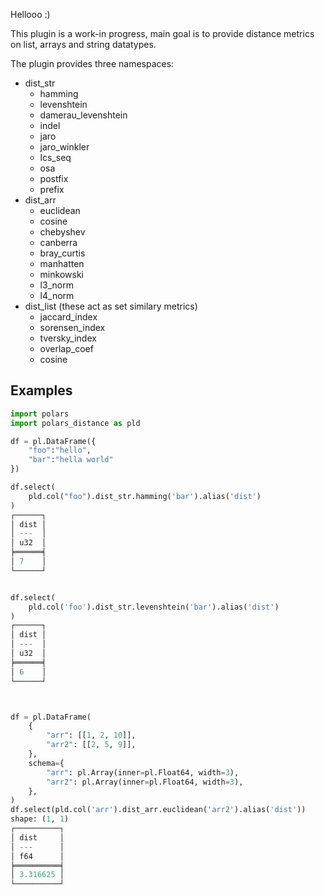 Hellooo :)

This plugin is a work-in progress, main goal is to provide distance metrics on list, arrays and string datatypes.

The plugin provides three namespaces: 

- dist_str
    - hamming
    - levenshtein
    - damerau_levenshtein
    - indel
    - jaro
    - jaro_winkler
    - lcs_seq
    - osa
    - postfix
    - prefix
- dist_arr
    - euclidean
    - cosine
    - chebyshev
    - canberra
    - bray_curtis
    - manhatten
    - minkowski
    - l3_norm
    - l4_norm
- dist_list (these act as set similary metrics)
    - jaccard_index
    - sorensen_index
    - tversky_index
    - overlap_coef
    - cosine

## Examples

```python
import polars
import polars_distance as pld

df = pl.DataFrame({
    "foo":"hello",
    "bar":"hella world"
})

df.select(
    pld.col("foo").dist_str.hamming('bar').alias('dist')
)
┌──────┐
│ dist │
│ ---  │
│ u32  │
╞══════╡
│ 7    │
└──────┘


df.select(
    pld.col('foo').dist_str.levenshtein('bar').alias('dist')
)
┌──────┐
│ dist │
│ ---  │
│ u32  │
╞══════╡
│ 6    │
└──────┘



df = pl.DataFrame(
    {
        "arr": [[1, 2, 10]],
        "arr2": [[2, 5, 9]],
    },
    schema={
        "arr": pl.Array(inner=pl.Float64, width=3),
        "arr2": pl.Array(inner=pl.Float64, width=3),
    },
)
df.select(pld.col('arr').dist_arr.euclidean('arr2').alias('dist'))
shape: (1, 1)
┌──────────┐
│ dist     │
│ ---      │
│ f64      │
╞══════════╡
│ 3.316625 │
└──────────┘
```